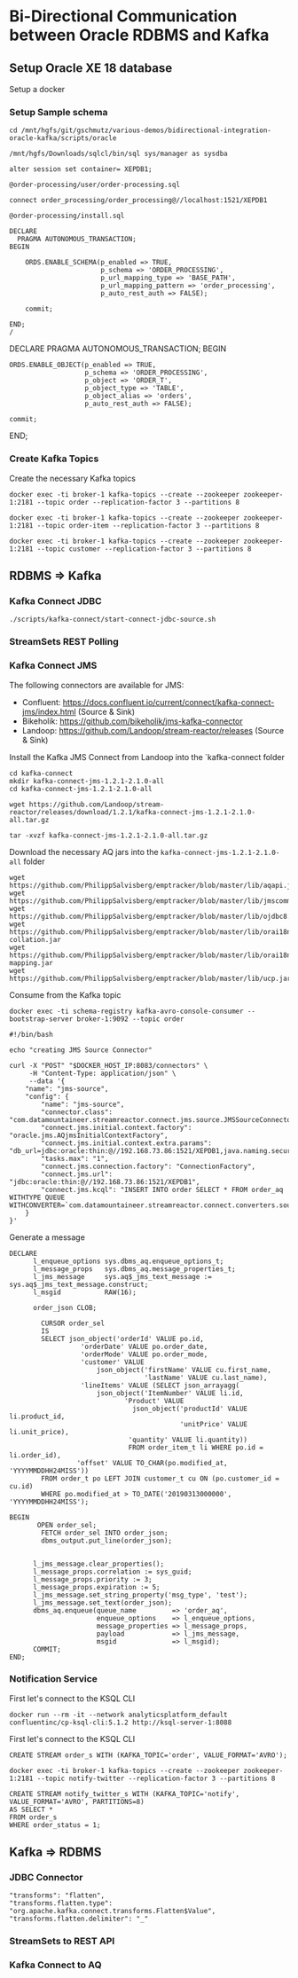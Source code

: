 # Bi-Directional Communication between Oracle RDBMS and Kafka

## Setup Oracle XE 18 database
Setup a docker 

### Setup Sample schema

```
cd /mnt/hgfs/git/gschmutz/various-demos/bidirectional-integration-oracle-kafka/scripts/oracle
``` 

```
/mnt/hgfs/Downloads/sqlcl/bin/sql sys/manager as sysdba
```

```
alter session set container= XEPDB1;
```

```
@order-processing/user/order-processing.sql
```

```
connect order_processing/order_processing@//localhost:1521/XEPDB1
```

```
@order-processing/install.sql
```



```
DECLARE
  PRAGMA AUTONOMOUS_TRANSACTION;
BEGIN

    ORDS.ENABLE_SCHEMA(p_enabled => TRUE,
                       p_schema => 'ORDER_PROCESSING',
                       p_url_mapping_type => 'BASE_PATH',
                       p_url_mapping_pattern => 'order_processing',
                       p_auto_rest_auth => FALSE);

    commit;

END;
/
```

DECLARE
  PRAGMA AUTONOMOUS_TRANSACTION;
BEGIN

    ORDS.ENABLE_OBJECT(p_enabled => TRUE,
                       p_schema => 'ORDER_PROCESSING',
                       p_object => 'ORDER_T',
                       p_object_type => 'TABLE',
                       p_object_alias => 'orders',
                       p_auto_rest_auth => FALSE);

    commit;

END;


### Create Kafka Topics

Create the necessary Kafka topics

```
docker exec -ti broker-1 kafka-topics --create --zookeeper zookeeper-1:2181 --topic order --replication-factor 3 --partitions 8
```

```
docker exec -ti broker-1 kafka-topics --create --zookeeper zookeeper-1:2181 --topic order-item --replication-factor 3 --partitions 8
```

```
docker exec -ti broker-1 kafka-topics --create --zookeeper zookeeper-1:2181 --topic customer --replication-factor 3 --partitions 8
```


## RDBMS => Kafka



### Kafka Connect JDBC

```
./scripts/kafka-connect/start-connect-jdbc-source.sh
```

### StreamSets REST Polling

### Kafka Connect JMS

The following connectors are available for JMS:

 * Confluent: <https://docs.confluent.io/current/connect/kafka-connect-jms/index.html> (Source & Sink)
 * Bikeholik: <https://github.com/bikeholik/jms-kafka-connector>
 * Landoop: <https://github.com/Landoop/stream-reactor/releases> (Source & Sink)

Install the Kafka JMS Connect from Landoop into the `kafka-connect folder

```
cd kafka-connect
mkdir kafka-connect-jms-1.2.1-2.1.0-all
cd kafka-connect-jms-1.2.1-2.1.0-all

wget https://github.com/Landoop/stream-reactor/releases/download/1.2.1/kafka-connect-jms-1.2.1-2.1.0-all.tar.gz

tar -xvzf kafka-connect-jms-1.2.1-2.1.0-all.tar.gz
```

Download the necessary AQ jars into the `kafka-connect-jms-1.2.1-2.1.0-all` folder

```
wget https://github.com/PhilippSalvisberg/emptracker/blob/master/lib/aqapi.jar
wget https://github.com/PhilippSalvisberg/emptracker/blob/master/lib/jmscommon.jar
wget https://github.com/PhilippSalvisberg/emptracker/blob/master/lib/ojdbc8.jar
wget https://github.com/PhilippSalvisberg/emptracker/blob/master/lib/orai18n-collation.jar
wget https://github.com/PhilippSalvisberg/emptracker/blob/master/lib/orai18n-mapping.jar
wget https://github.com/PhilippSalvisberg/emptracker/blob/master/lib/ucp.jar
```


Consume from the Kafka topic

```
docker exec -ti schema-registry kafka-avro-console-consumer --bootstrap-server broker-1:9092 --topic order 
```

	
```
#!/bin/bash

echo "creating JMS Source Connector"

curl -X "POST" "$DOCKER_HOST_IP:8083/connectors" \
     -H "Content-Type: application/json" \
     --data '{
    "name": "jms-source",
    "config": {
        "name": "jms-source",
        "connector.class": "com.datamountaineer.streamreactor.connect.jms.source.JMSSourceConnector",
        "connect.jms.initial.context.factory": "oracle.jms.AQjmsInitialContextFactory",
        "connect.jms.initial.context.extra.params": "db_url=jdbc:oracle:thin:@//192.168.73.86:1521/XEPDB1,java.naming.security.principal=order_processing,java.naming.security.credentials=order_processing",
        "tasks.max": "1",
        "connect.jms.connection.factory": "ConnectionFactory",
        "connect.jms.url": "jdbc:oracle:thin:@//192.168.73.86:1521/XEPDB1",
        "connect.jms.kcql": "INSERT INTO order SELECT * FROM order_aq WITHTYPE QUEUE WITHCONVERTER=`com.datamountaineer.streamreactor.connect.converters.source.JsonSimpleConverter`"
    }
}'
```

Generate a message

```
DECLARE
      l_enqueue_options sys.dbms_aq.enqueue_options_t;
      l_message_props   sys.dbms_aq.message_properties_t;
      l_jms_message     sys.aq$_jms_text_message := sys.aq$_jms_text_message.construct;
      l_msgid           RAW(16);
      
      order_json CLOB;
      
		CURSOR order_sel
		IS
		SELECT json_object('orderId' VALUE po.id,
		          'orderDate' VALUE po.order_date,
		          'orderMode' VALUE po.order_mode,
		          'customer' VALUE
		              json_object('firstName' VALUE cu.first_name,
		                          'lastName' VALUE cu.last_name),
		          'lineItems' VALUE (SELECT json_arrayagg(
		              json_object('ItemNumber' VALUE li.id,
		                     'Product' VALUE
		                       json_object('productId' VALUE li.product_id,
		                                   'unitPrice' VALUE li.unit_price),
		                      'quantity' VALUE li.quantity))
		                      FROM order_item_t li WHERE po.id = li.order_id),
		         'offset' VALUE TO_CHAR(po.modified_at, 'YYYYMMDDHH24MISS'))
		FROM order_t po LEFT JOIN customer_t cu ON (po.customer_id = cu.id)
		WHERE po.modified_at > TO_DATE('20190313000000', 'YYYYMMDDHH24MISS');
      
BEGIN
	   OPEN order_sel;
		FETCH order_sel INTO order_json;
		dbms_output.put_line(order_json);


      l_jms_message.clear_properties();
      l_message_props.correlation := sys_guid;
      l_message_props.priority := 3;
      l_message_props.expiration := 5;
      l_jms_message.set_string_property('msg_type', 'test');
      l_jms_message.set_text(order_json);
      dbms_aq.enqueue(queue_name         => 'order_aq',
                      enqueue_options    => l_enqueue_options,
                      message_properties => l_message_props,
                      payload            => l_jms_message,
                      msgid              => l_msgid);
      COMMIT;
END;
```

### Notification Service
 
First let's connect to the KSQL CLI

```
docker run --rm -it --network analyticsplatform_default confluentinc/cp-ksql-cli:5.1.2 http://ksql-server-1:8088
```

First let's connect to the KSQL CLI

```
CREATE STREAM order_s WITH (KAFKA_TOPIC='order', VALUE_FORMAT='AVRO');
```

```
docker exec -ti broker-1 kafka-topics --create --zookeeper zookeeper-1:2181 --topic notify-twitter --replication-factor 3 --partitions 8
```


```
CREATE STREAM notify_twitter_s WITH (KAFKA_TOPIC='notify', VALUE_FORMAT='AVRO', PARTITIONS=8)
AS SELECT * 
FROM order_s
WHERE order_status = 1;
```


## Kafka => RDBMS

### JDBC Connector



```
"transforms": "flatten",
"transforms.flatten.type": "org.apache.kafka.connect.transforms.Flatten$Value",
"transforms.flatten.delimiter": "_"
```

### StreamSets to REST API



### Kafka Connect to AQ





